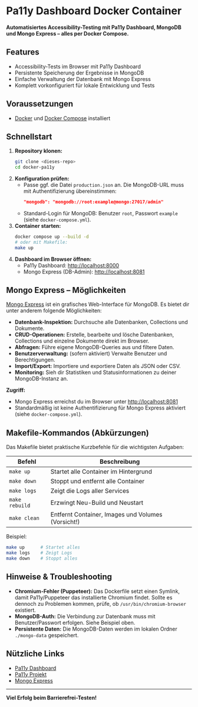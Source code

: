 # Pa11y Dashboard Docker Container

**Automatisiertes Accessibility-Testing mit Pa11y Dashboard, MongoDB und Mongo Express – alles per Docker Compose.**

## Features

- Accessibility-Tests im Browser mit Pa11y Dashboard
- Persistente Speicherung der Ergebnisse in MongoDB
- Einfache Verwaltung der Datenbank mit Mongo Express
- Komplett vorkonfiguriert für lokale Entwicklung und Tests

## Voraussetzungen

- [Docker](https://www.docker.com/products/docker) und [Docker Compose](https://docs.docker.com/compose/) installiert

## Schnellstart

1. **Repository klonen:**
   ```sh
   git clone <dieses-repo>
   cd docker-pa11y
   ```
2. **Konfiguration prüfen:**
   - Passe ggf. die Datei `production.json` an. Die MongoDB-URL muss mit Authentifizierung übereinstimmen:
     ```json
     "mongodb": "mongodb://root:example@mongo:27017/admin"
     ```
   - Standard-Login für MongoDB: Benutzer `root`, Passwort `example` (siehe `docker-compose.yml`).
3. **Container starten:**
   ```sh
   docker compose up --build -d
   # oder mit Makefile:
   make up
   ```
4. **Dashboard im Browser öffnen:**
   - Pa11y Dashboard: [http://localhost:8000](http://localhost:8000)
   - Mongo Express (DB-Admin): [http://localhost:8081](http://localhost:8081)

## Mongo Express – Möglichkeiten

[Mongo Express](https://github.com/mongo-express/mongo-express) ist ein grafisches Web-Interface für MongoDB. Es bietet dir unter anderem folgende Möglichkeiten:

- **Datenbank-Inspektion:** Durchsuche alle Datenbanken, Collections und Dokumente.
- **CRUD-Operationen:** Erstelle, bearbeite und lösche Datenbanken, Collections und einzelne Dokumente direkt im Browser.
- **Abfragen:** Führe eigene MongoDB-Queries aus und filtere Daten.
- **Benutzerverwaltung:** (sofern aktiviert) Verwalte Benutzer und Berechtigungen.
- **Import/Export:** Importiere und exportiere Daten als JSON oder CSV.
- **Monitoring:** Sieh dir Statistiken und Statusinformationen zu deiner MongoDB-Instanz an.

**Zugriff:**

- Mongo Express erreichst du im Browser unter [http://localhost:8081](http://localhost:8081)
- Standardmäßig ist keine Authentifizierung für Mongo Express aktiviert (siehe `docker-compose.yml`).

## Makefile-Kommandos (Abkürzungen)

Das Makefile bietet praktische Kurzbefehle für die wichtigsten Aufgaben:

| Befehl         | Beschreibung                                       |
| -------------- | -------------------------------------------------- |
| `make up`      | Startet alle Container im Hintergrund              |
| `make down`    | Stoppt und entfernt alle Container                 |
| `make logs`    | Zeigt die Logs aller Services                      |
| `make rebuild` | Erzwingt Neu-Build und Neustart                    |
| `make clean`   | Entfernt Container, Images und Volumes (Vorsicht!) |

Beispiel:

```sh
make up      # Startet alles
make logs    # Zeigt Logs
make down    # Stoppt alles
```

## Hinweise & Troubleshooting

- **Chromium-Fehler (Puppeteer):**
  Das Dockerfile setzt einen Symlink, damit Pa11y/Puppeteer das installierte Chromium findet. Sollte es dennoch zu Problemen kommen, prüfe, ob `/usr/bin/chromium-browser` existiert.
- **MongoDB-Auth:**
  Die Verbindung zur Datenbank muss mit Benutzer/Passwort erfolgen. Siehe Beispiel oben.
- **Persistente Daten:**
  Die MongoDB-Daten werden im lokalen Ordner `./mongo-data` gespeichert.

## Nützliche Links

- [Pa11y Dashboard](https://github.com/pa11y/dashboard)
- [Pa11y Projekt](http://pa11y.org/)
- [Mongo Express](https://github.com/mongo-express/mongo-express)

---

**Viel Erfolg beim Barrierefrei-Testen!**
